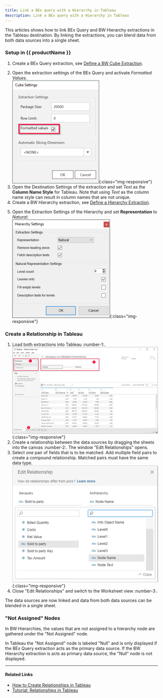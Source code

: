 ```yaml
---
title: Link a BEx query with a Hierarchy in Tableau
description: Link a BEx query with a Hierarchy in Tableau
---
```


This articles shows how to link BEx Query and BW Hierarchy extractions in the Tableau destination.
By linking the extractions, you can blend data from both data sources into a single sheet. 

### Setup in {{ productName }}

1. Create a BEx Query extraction, see [Define a BW Cube Extraction](../documentation/bwcube/index.md/#define-the-bwcube-extraction-type). 
<!--- ![XU-Tableau-BExQuery](../assets/images/xu/articles/XU-Tableau-BExQuery.png){:class="img-responsive"} -->
2. Open the extraction settings of the BEx Query and activate *Formatted Values*.<br>
![XU-Tableau-BExQuery-Settings](../assets/images/xu/articles/XU-Tableau-BExQuery-Settings.png){:class="img-responsive"}
2. Open the Destination Settings of the extraction and set *Text* as the **Column Name Style** for Tableau.
Note that using *Text* as the column name style can result in column names that are not unique.
4. Create a BW Hierarchy extraction, see [Define a Hierarchy Extraction](../documentation/hierarchy/#define-the-bw-hierarchy-extraction-type). 
<!--- ![XU-Tableau-Hierarchy](../assets/images/xu/articles/XU-Tableau-Hierarchy.png){:class="img-responsive"} -->
5. Open the Extraction Settings of the Hierarchy and set **Representation** to *Natural*:<br>
![XU-Tableau-Hierarchy-Settings](../assets/images/xu/articles/XU-Tableau-Hierarchy-Settings.png){:class="img-responsive"}


### Create a Relationship in Tableau

1. Load both extractions into Tableau :number-1:.<br>
![Tableau-BExQuery-Datasource](../assets/images/xu/articles/Tableau-BExQuery-Datasource.png){:class="img-responsive"}
2. Create a relationship between the data sources by dragging the sheets into the canvas :number-2:. The window "Edit Relationships" opens.
3. Select one pair of fields that is to be matched. Add multiple field pairs to create a compound relationship. Matched pairs must have the same data type. <br>
![Tableau-Edit-Relationships](../assets/images/xu/articles/Tableau-Edit-Relationships.png){:class="img-responsive"}
4. Close "Edit Relationships" and switch to the Worksheet view :number-3:.

The data sources are now linked and data from both data sources can be blended in a single sheet. 
<!--- ![Tableau-Linked-Data-Sources](../assets/images/xu/articles/Tableau-Linked-Data-Sources.png){:class="img-responsive"}-->

### "Not Assigned" Nodes

In BW Hierarchies, the values that are not assigned to a hierarchy node are gathered under the "Not Assigned" node.

In Tableau the "Not Assigend" node is labeled "Null" and is only displayed if the BEx Query extraction acts as the primary data source. 
If the BW Hierarchy extraction is acts as primary data source, the "Null" node is not displayed.
<!---![Tableau_Relationship_with_Null_Node](../assets/images/xu/articles/Tableau_Relationship_with_Null_Node.png){:class="img-responsive"} -->
<!---![Tableau_Relationship_without_Null_Node](../assets/images/xu/articles/Tableau_Relationship_without_Null_Node.png){:class="img-responsive"} -->

*****
#### Related Links
- [How to Create Relationships in Tableau](https://help.tableau.com/current/pro/desktop/en-us/relate_tables.htm#create-a-relationship)
- [Tutorial: Relationships in Tableau](https://www.tableau.com/learn/tutorials/on-demand/relationships)
